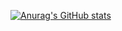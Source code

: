 [![Anurag's GitHub stats](https://github-readme-stats.vercel.app/api?username=MINGtoMING)](https://github.com/anuraghazra/github-readme-stats)
